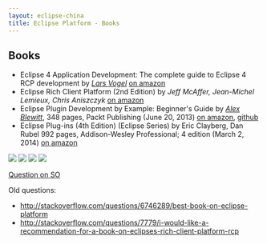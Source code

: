```yaml
---
layout: eclipse-china
title: Eclipse Platform - Books
---
```


## Books

- Eclipse 4 Application Development: The complete guide to Eclipse 4 RCP development by [*Lars Vogel*](http://www.vogella.com/books.html)
 [on amazon](http://www.amazon.com/Eclipse-Rich-Client-Platform-Edition/dp/0321603788)
- Eclipse Rich Client Platform (2nd Edition) by  *Jeff McAffer, Jean-Michel Lemieux, Chris Aniszczyk*
 [on amazon](http://www.amazon.com/Eclipse-Rich-Client-Platform-Edition/dp/0321603788)
- Eclipse Plugin Development by Example: Beginner's Guide by [*Alex Blewitt*](http://alblue.bandlem.com), 348 pages, Packt Publishing (June 20, 2013)
[on amazon](http://www.amazon.com/Eclipse-Plug--Development-Example-Beginners/dp/1782160329), [github](https://github.com/alblue/com.packtpub.e4)
- Eclipse Plug-ins (4th Edition) (Eclipse Series) by  Eric Clayberg, Dan Rubel 992 pages, Addison-Wesley Professional; 4 edition (March 2, 2014)
[on amazon](http://www.amazon.com/Eclipse-Plug-ins-4th-Edition-Series/dp/0321774159)


 ![](http://ecx.images-amazon.com/images/I/41OrEZBVSjL._SY346_PJlook-inside-v2,TopRight,1,0_SH20_.jpg) 
 ![](http://ecx.images-amazon.com/images/I/41b7iizo0eL._BO2,204,203,200_PIsitb-sticker-arrow-click,TopRight,35,-76_AA300_SH20_OU01_.jpg)
 ![](http://ecx.images-amazon.com/images/I/51GshukELvL._SX260_PJlook-inside-v2,TopRight,1,0_SH20_.jpg)
 ![](http://ecx.images-amazon.com/images/I/51-5aB28EFL._SY300_.jpg)
 
 
[Question on SO](http://stackoverflow.com/questions/18171599/the-best-book-for-eclipse-platform-plugins-rcp-covering-eclipse-4)
 
Old questions:

 - http://stackoverflow.com/questions/6746289/best-book-on-eclipse-platform
 - http://stackoverflow.com/questions/7779/i-would-like-a-recommendation-for-a-book-on-eclipses-rich-client-platform-rcp 
 
 
 
 
 